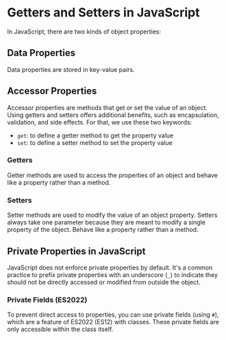 # Getters and Setters in JavaScript

In JavaScript, there are two kinds of object properties:

## Data Properties
Data properties are stored in key-value pairs.

## Accessor Properties
Accessor properties are methods that get or set the value of an object. Using getters and setters offers additional benefits, such as encapsulation, validation, and side effects. For that, we use these two keywords:

- `get`: to define a getter method to get the property value
- `set`: to define a setter method to set the property value

### Getters
Getter methods are used to access the properties of an object and behave like a property rather than a method.

### Setters
Setter methods are used to modify the value of an object property. Setters always take one parameter because they are meant to modify a single property of the object.
Behave like a property rather than a method.

## Private Properties in JavaScript
JavaScript does not enforce private properties by default. It's a common practice to prefix private properties with an underscore (`_`) to indicate they should not be directly accessed or modified from outside the object.

### Private Fields (ES2022)
To prevent direct access to properties, you can use private fields (using `#`), which are a feature of ES2022 (ES12) with classes. These private fields are only accessible within the class itself.
